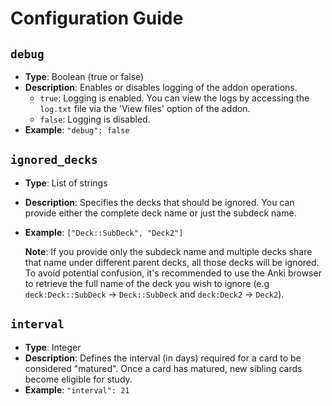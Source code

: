 # Configuration Guide

## `debug`

-   **Type**: Boolean (true or false)
-   **Description**: Enables or disables logging of the addon operations.
    -   `true`: Logging is enabled. You can view the logs by accessing the `log.txt` file via the 'View files' option of the addon.
    -   `false`: Logging is disabled.
-   **Example**: `"debug": false`

## `ignored_decks`

-   **Type**: List of strings
-   **Description**: Specifies the decks that should be ignored. You can provide either the complete deck name or just the subdeck name.
-   **Example**: `["Deck::SubDeck", "Deck2"]`

    **Note**: If you provide only the subdeck name and multiple decks share that name under different parent decks, all those decks will be ignored. To avoid potential confusion, it's recommended to use the Anki browser to retrieve the full name of the deck you wish to ignore (e.g `deck:Deck::SubDeck` → `Deck::SubDeck` and `deck:Deck2` → `Deck2`).

## `interval`

-   **Type**: Integer
-   **Description**: Defines the interval (in days) required for a card to be considered "matured". Once a card has matured, new sibling cards become eligible for study.
-   **Example**: `"interval": 21`
